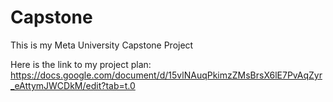 # Capstone
This is my Meta University Capstone Project

Here is the link to my project plan: https://docs.google.com/document/d/15vlNAuqPkimzZMsBrsX6lE7PvAqZyr_eAttymJWCDkM/edit?tab=t.0
